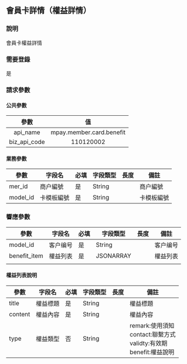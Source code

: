 ## 會員卡詳情（權益詳情）

### 說明

會員卡權益詳情

### 需要登錄

是

### 請求參數

#### 公共參數

|     參數     |            值            |
| :----------: | :----------------------: |
|   api_name   | mpay.member.card.benefit |
| biz_api_code |        110120002         |

#### 業務參數

| 參數     | 字段名     | 必填 | 字段類型 | 長度 | 備註       |
| -------- | ---------- | ---- | -------- | ---- | ---------- |
| mer_id   | 商户編號   | 是   | String   |      | 商户編號   |
| model_id | 卡模板編號 | 是   | String   |      | 卡模板編號 |

### 響應參數

| 參數         | 字段名   | 必填 | 字段類型  | 長度 | 備註     |
| ------------ | -------- | ---- | --------- | ---- | -------- |
| model_id     | 客户编号 | 是   | String    |      | 客户编号 |
| benefit_item | 權益列表 | 是   | JSONARRAY |      | 權益列表 |
|              |          |      |           |      |          |

#### 權益列表說明

| 參數    | 字段名   | 必填 | 字段類型 | 長度 | 備註                                                         |
| ------- | -------- | ---- | -------- | ---- | ------------------------------------------------------------ |
| title   | 權益標題 | 是   | String   |      | 權益標題                                                     |
| content | 權益內容 | 是   | String   |      | 權益內容                                                     |
| type    | 權益類型 | 否   | String   |      | remark:使用須知<br />contact:聯繫方式<br />validty:有效期<br />benefit:權益說明 |